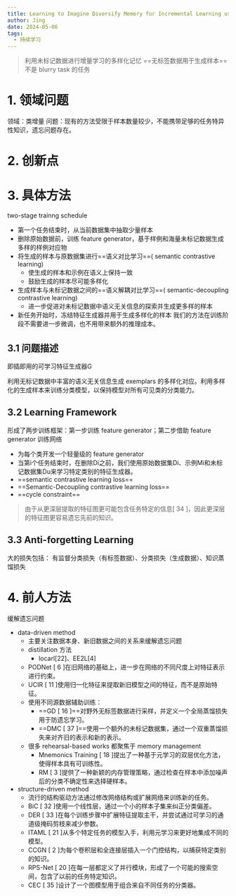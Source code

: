 ```yaml
---
title: Learning to Imagine Diversify Memory for Incremental Learning using Unlabeled Data
author: Jing
date: 2024-05-06
tags:
  - 持续学习
---
```

> 利用未标记数据进行增量学习的多样化记忆
> ==无标签数据用于生成样本==
> 不是 blurry task 的任务
# 1. 领域问题
领域：类增量
问题：现有的方法受限于样本数量较少，不能携带足够的任务特异性知识，遗忘问题存在。
# 2. 创新点

# 3. 具体方法
two-stage trainng schedule
- 第一个任务结束时，从当前数据集中抽取少量样本
- 删除原始数据前，训练 feature generator，基于样例和海量未标记数据生成多样的样例对应物
- 将生成的样本与原数据集进行==语义对比学习==( semantic contrastive learning)
	- 使生成的样本和示例在语义上保持一致
	- 鼓励生成的样本尽可能多样化
- 生成样本与未标记数据之间的==语义解耦对比学习==( semantic-decoupling contrastive learning)
	- 进一步促进对未标记数据中语义无关信息的探索并生成更多样的样本
- 新任务开始时，冻结特征生成器并用于生成多样化的样本
我们的方法在训练阶段不需要进一步微调，也不用带来额外的推理成本。
## 3.1 问题描述
即插即用的可学习特征生成器G

利用无标记数据中丰富的语义无关信息生成 exemplars 的多样化对应。利用多样化的生成样本来训练分类模型，以保持模型对所有可见类的分类能力。
## 3.2 Learning Framework
形成了两步训练框架：第一步训练 feature generator；第二步借助  feature generator 训练网络
- 为每个类开发一个轻量级的 feature generator
- 当第i个任务结束时，在删除Di之前，我们使用原始数据集Di、示例Mi和未标记数据集Du来学习特定类别的特征生成器。
- ==semantic contrastive learning loss==
- ==Semantic-Decoupling contrastive learning loss==
- ==cycle constraint== 
> 由于从更深层提取的特征图更可能包含任务特定的信息[ 34 ]，因此更深层的特征图更容易遗忘先前的知识。
## 3.3 Anti-forgetting Learning
大的损失包括：
有监督分类损失（有标签数据）、分类损失（生成数据）、知识蒸馏损失
# 4. 前人方法
缓解遗忘问题
- data-driven method
	- 主要关注数据本身、新旧数据之间的关系来缓解遗忘问题
	- distillation 方法
		- locarl[22]、EE2L[4]
	- PODNet [ 6 ]在旧网络的基础上，进一步在网络的不同尺度上对特征表示进行约束。
	- UCIR [ 11 ]使用归一化特征来提取新旧模型之间的特征，而不是原始特征。
	- 使用不同源数据辅助训练：
		- ==GD [ 16 ]==对野外无标签数据进行采样，并定义一个全局蒸馏损失用于防遗忘学习。
		- ==DMC [ 37 ]==使用一个额外的未标记数据集，通过一个双重蒸馏损失来对齐旧的表示和新的表示。
	- 很多 rehearsal-based works 都聚焦于 memory management
		- Mnemonics Training [ 18 ]提出了一种基于元学习的双层优化方法，使得样本具有可训练性。
		- RM [ 3 ]提供了一种新颖的内存管理策略，通过检查在样本中添加噪声后的分类不确定性来选择硬样本。
- structure-driven method
	- 流行的结构驱动方法通过修改网络结构或扩展网络来训练新的任务。
	- BiC [ 32 ]使用一个线性层，通过一个小的样本子集来纠正分类偏差。
	- DER [ 33 ]在每个训练步骤中扩展特征提取主干，并尝试通过可学习的通道级掩码剪枝来减少参数。
	- ITAML [ 21 ]从多个特定任务的模型入手，利用元学习来更好地集成不同的模型。
	- CCGN [ 2 ]为每个卷积层和全连接层插入一个门控结构，以捕获特定类别的知识。
	- RPS-Net [ 20 ]在每一层都定义了并行模块，形成了一个可能的搜索空间，包含了以前的任务特定知识。
	- CEC [ 35 ]设计了一个图模型用于组合来自不同任务的分类器。